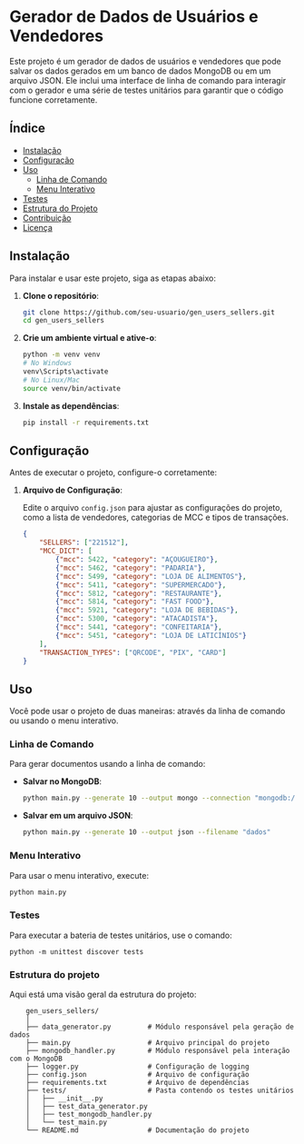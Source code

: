 # Gerador de Dados de Usuários e Vendedores

Este projeto é um gerador de dados de usuários e vendedores que pode salvar os dados gerados em um banco de dados MongoDB ou em um arquivo JSON. Ele inclui uma interface de linha de comando para interagir com o gerador e uma série de testes unitários para garantir que o código funcione corretamente.

## Índice

- [Instalação](#instalação)
- [Configuração](#configuração)
- [Uso](#uso)
  - [Linha de Comando](#linha-de-comando)
  - [Menu Interativo](#menu-interativo)
- [Testes](#testes)
- [Estrutura do Projeto](#estrutura-do-projeto)
- [Contribuição](#contribuição)
- [Licença](#licença)

## Instalação

Para instalar e usar este projeto, siga as etapas abaixo:

1. **Clone o repositório**:

    ```sh
    git clone https://github.com/seu-usuario/gen_users_sellers.git
    cd gen_users_sellers
    ```

2. **Crie um ambiente virtual e ative-o**:

    ```sh
    python -m venv venv
    # No Windows
    venv\Scripts\activate
    # No Linux/Mac
    source venv/bin/activate
    ```

3. **Instale as dependências**:

    ```sh
    pip install -r requirements.txt
    ```

## Configuração

Antes de executar o projeto, configure-o corretamente:

1. **Arquivo de Configuração**:

    Edite o arquivo `config.json` para ajustar as configurações do projeto, como a lista de vendedores, categorias de MCC e tipos de transações.

    ```json
    {
        "SELLERS": ["221512"],
        "MCC_DICT": [
            {"mcc": 5422, "category": "AÇOUGUEIRO"},
            {"mcc": 5462, "category": "PADARIA"},
            {"mcc": 5499, "category": "LOJA DE ALIMENTOS"},
            {"mcc": 5411, "category": "SUPERMERCADO"},
            {"mcc": 5812, "category": "RESTAURANTE"},
            {"mcc": 5814, "category": "FAST FOOD"},
            {"mcc": 5921, "category": "LOJA DE BEBIDAS"},
            {"mcc": 5300, "category": "ATACADISTA"},
            {"mcc": 5441, "category": "CONFEITARIA"},
            {"mcc": 5451, "category": "LOJA DE LATICÍNIOS"}
        ],
        "TRANSACTION_TYPES": ["QRCODE", "PIX", "CARD"]
    }
    ```

## Uso

Você pode usar o projeto de duas maneiras: através da linha de comando ou usando o menu interativo.

### Linha de Comando

Para gerar documentos usando a linha de comando:

- **Salvar no MongoDB**:

    ```sh
    python main.py --generate 10 --output mongo --connection "mongodb://localhost:27017"
    ```

- **Salvar em um arquivo JSON**:

    ```sh
    python main.py --generate 10 --output json --filename "dados"
    ```

### Menu Interativo

Para usar o menu interativo, execute:

```sh
python main.py
```

### Testes
Para executar a bateria de testes unitários, use o comando:

```
python -m unittest discover tests
```

### Estrutura do projeto
Aqui está uma visão geral da estrutura do projeto:

```
    gen_users_sellers/
    │
    ├── data_generator.py         # Módulo responsável pela geração de dados
    ├── main.py                   # Arquivo principal do projeto
    ├── mongodb_handler.py        # Módulo responsável pela interação com o MongoDB
    ├── logger.py                 # Configuração de logging
    ├── config.json               # Arquivo de configuração
    ├── requirements.txt          # Arquivo de dependências
    ├── tests/                    # Pasta contendo os testes unitários
    │   ├── __init__.py
    │   ├── test_data_generator.py
    │   ├── test_mongodb_handler.py
    │   └── test_main.py
    └── README.md                 # Documentação do projeto
```